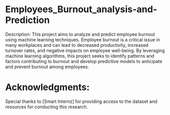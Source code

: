 # Employees_Burnout_analysis-and-Prediction
Description:
This project aims to analyze and predict employee burnout using machine learning techniques. Employee burnout is a critical issue in many workplaces and can lead to decreased productivity, increased turnover rates, and negative impacts on employee well-being. By leveraging machine learning algorithms, this project seeks to identify patterns and factors contributing to burnout and develop predictive models to anticipate and prevent burnout among employees.
# Acknowledgments:
Special thanks to [Smart Internz] for providing access to the dataset and resources for conducting this research.





